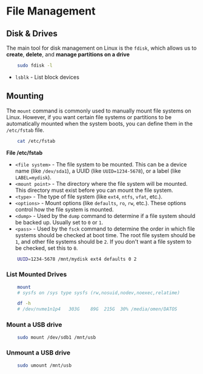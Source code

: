 # File Management

## Disk & Drives

The main tool for disk management on Linux is the `fdisk`, which allows us to **create**, **delete**, and **manage partitions on a drive**

```bash
    sudo fdisk -l
```

- `lsblk` - List block devices

## Mounting

The `mount` command is commonly used to manually mount file systems on Linux. However, if you want certain file systems or partitions to be automatically mounted when the system boots, you can define
them in the `/etc/fstab` file.

```bash
    cat /etc/fstab
```

**File /etc/fstab**

* `<file system>` - The file system to be mounted. This can be a device name (like `/dev/sda1`), a UUID (like `UUID=1234-5678`), or a label (like `LABEL=mydisk`).
* `<mount point>` - The directory where the file system will be mounted. This directory must exist before you can mount the file system.
* `<type>` - The type of file system (like `ext4`, `ntfs`, `vfat`, etc.).
* `<options>` - Mount options (like `defaults`, `ro`, `rw`, etc.). These options control how the file system is mounted.
* `<dump>` - Used by the `dump` command to determine if a file system should be backed up. Usually set to `0` or `1`.
* `<pass>` - Used by the `fsck` command to determine the order in which file systems should be checked at boot time. The root file system should be `1`, and other file systems should be `2`. If you
  don't want a file system to be checked, set this to `0`.

```bash
    UUID=1234-5678 /mnt/mydisk ext4 defaults 0 2
```

### List Mounted Drives
```bash
    mount
    # sysfs on /sys type sysfs (rw,nosuid,nodev,noexec,relatime)
```

```bash
    df -h
    # /dev/nvme1n1p4   303G    89G  215G  30% /media/omen/DATOS
```
### Mount a USB drive
```bash
    sudo mount /dev/sdb1 /mnt/usb
```
### Unmount a USB drive
```bash
    sudo umount /mnt/usb
```

